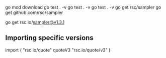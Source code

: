
go mod download
go test . -v
go test . -v
go test . -v
go get rsc/sampler
go get github.com/rsc/sampler


go get rsc.io/sampler@v1.3.1

## Importing specific versions

import (
    "rsc.io/quote"
    quoteV3 "rsc.io/quote/v3"
)

